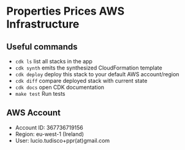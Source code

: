 # Properties Prices AWS Infrastructure

## Useful commands

- `cdk ls` list all stacks in the app
- `cdk synth` emits the synthesized CloudFormation template
- `cdk deploy` deploy this stack to your default AWS account/region
- `cdk diff` compare deployed stack with current state
- `cdk docs` open CDK documentation
- `make test` Run tests

## AWS Account

- Account ID: 367736719156
- Region: eu-west-1 (Ireland)
- User: lucio.tudisco+ppr(at)gmail.com
